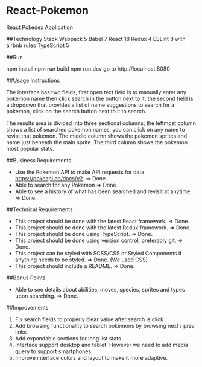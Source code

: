 # React-Pokemon
React Pokedex Application

##Technology Stack
Webpack 5
Babel 7
React 18
Redux 4
ESLint 8 with airbnb rules
TypeScript 5

##Run

npm install
npm run build
npm run dev
go to http://localhost:8080

##Usage Instructions

The interface has two fields, first open text field is to manually enter any pokemon name then click search in the button next to it; the second field is a dropdown that provides a list of name suggestions to search for a pokemon, click on the search button next to it to search.

The results area is divided into three sectional columns; the leftmost column shows a list of searched pokemon names, you can click on any name to revist that pokemon. The middle column shows the pokemon sprites and name just beneath the main sprite. The third column shows the pokemon most popular stats.

##Business Requirements

- Use the Pokemon API to make API requests for data https://pokeapi.co/docs/v2.  => Done.
- Able to search for any Pokemon => Done.
- Able to see a history of what has been searched and revisit at anytime. => Done.

##Technical Requirements

- This project should be done with the latest React framework. => Done.
- This project should be done with the latest Redux framework. => Done.
- This project should be done using TypeScript. => Done.
- This project should be done using version control, preferably git. => Done.
- This project can be styled with SCSS/CSS or Styled Components if anything needs to be styled. => Done. (We used CSS)
- This project should include a README. => Done.

##Bonus Points

- Able to see details about abilities, moves, species, sprites and types upon searching. => Done.

##Improvements

1) Fix search fields to properly clear value after search is click.
2) Add browsing functionality to search pokemons by browsing next / prev links
3) Add expandable sections for long list stats
4) Interface support desktop and tablet. However we need to add media query to support smartphones.
5) Improve interface colors and layout to make it more adaptive.
